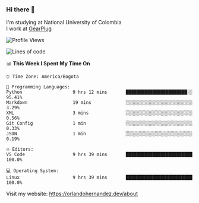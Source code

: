 ### Hi there 👋


<!--**AR4Z/AR4Z** is a ✨ _special_ ✨ repository because its `README.md` (this file) appears on your GitHub profile.

Here are some ideas to get you started:-->
I'm studying at National University of Colombia
<br>
I work at <a href="https://gearplug.io/en/">GearPlug</a>
<br>

<!--START_SECTION:waka-->
![Profile Views](http://img.shields.io/badge/Profile%20Views-0-blue)

![Lines of code](https://img.shields.io/badge/From%20Hello%20World%20I%27ve%20Written-18.7%20million%20lines%20of%20code-blue)

📊 **This Week I Spent My Time On** 

```text
⌚︎ Time Zone: America/Bogota

💬 Programming Languages: 
Python                   9 hrs 12 mins       ███████████████████████░░   95.41% 
Markdown                 19 mins             ░░░░░░░░░░░░░░░░░░░░░░░░░   3.29% 
XML                      3 mins              ░░░░░░░░░░░░░░░░░░░░░░░░░   0.56% 
Git Config               1 min               ░░░░░░░░░░░░░░░░░░░░░░░░░   0.33% 
JSON                     1 min               ░░░░░░░░░░░░░░░░░░░░░░░░░   0.19%

🔥 Editors: 
VS Code                  9 hrs 39 mins       █████████████████████████   100.0%

💻 Operating System: 
Linux                    9 hrs 39 mins       █████████████████████████   100.0%

```


<!--END_SECTION:waka-->


Visit my website: https://orlandohernandez.dev/about

